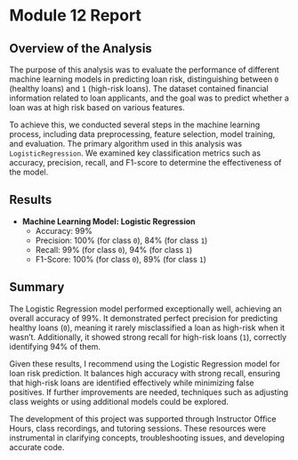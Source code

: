 # Module 12 Report

## Overview of the Analysis

The purpose of this analysis was to evaluate the performance of different machine learning models in predicting loan risk, distinguishing between `0` (healthy loans) and `1` (high-risk loans). The dataset contained financial information related to loan applicants, and the goal was to predict whether a loan was at high risk based on various features.

To achieve this, we conducted several steps in the machine learning process, including data preprocessing, feature selection, model training, and evaluation. The primary algorithm used in this analysis was `LogisticRegression`. We examined key classification metrics such as accuracy, precision, recall, and F1-score to determine the effectiveness of the model.

## Results

* **Machine Learning Model: Logistic Regression**
    * Accuracy: 99%
    * Precision: 100% (for class `0`), 84% (for class `1`)
    * Recall: 99% (for class `0`), 94% (for class `1`)
    * F1-Score: 100% (for class `0`), 89% (for class `1`)

## Summary

The Logistic Regression model performed exceptionally well, achieving an overall accuracy of 99%. It demonstrated perfect precision for predicting healthy loans (`0`), meaning it rarely misclassified a loan as high-risk when it wasn’t. Additionally, it showed strong recall for high-risk loans (`1`), correctly identifying 94% of them. 

Given these results, I recommend using the Logistic Regression model for loan risk prediction. It balances high accuracy with strong recall, ensuring that high-risk loans are identified effectively while minimizing false positives. If further improvements are needed, techniques such as adjusting class weights or using additional models could be explored.



The development of this project was supported through Instructor Office Hours, class recordings, and tutoring sessions. These resources were instrumental in clarifying concepts, troubleshooting issues, and developing accurate code.
